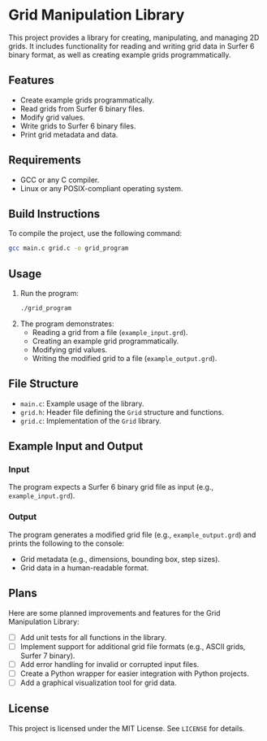 # Grid Manipulation Library

This project provides a library for creating, manipulating, and managing 2D grids. It includes functionality for reading and writing grid data in Surfer 6 binary format, as well as creating example grids programmatically.

## Features
- Create example grids programmatically.
- Read grids from Surfer 6 binary files.
- Modify grid values.
- Write grids to Surfer 6 binary files.
- Print grid metadata and data.

## Requirements
- GCC or any C compiler.
- Linux or any POSIX-compliant operating system.

## Build Instructions
To compile the project, use the following command:

```bash
gcc main.c grid.c -o grid_program
```

## Usage
1. Run the program:
   ```bash
   ./grid_program
   ```
2. The program demonstrates:
   - Reading a grid from a file (`example_input.grd`).
   - Creating an example grid programmatically.
   - Modifying grid values.
   - Writing the modified grid to a file (`example_output.grd`).

## File Structure
- `main.c`: Example usage of the library.
- `grid.h`: Header file defining the `Grid` structure and functions.
- `grid.c`: Implementation of the `Grid` library.

## Example Input and Output
### Input
The program expects a Surfer 6 binary grid file as input (e.g., `example_input.grd`).

### Output
The program generates a modified grid file (e.g., `example_output.grd`) and prints the following to the console:
- Grid metadata (e.g., dimensions, bounding box, step sizes).
- Grid data in a human-readable format.

## Plans
Here are some planned improvements and features for the Grid Manipulation Library:

- [ ] Add unit tests for all functions in the library.
- [ ] Implement support for additional grid file formats (e.g., ASCII grids, Surfer 7 binary).
- [ ] Add error handling for invalid or corrupted input files.
- [ ] Create a Python wrapper for easier integration with Python projects.
- [ ] Add a graphical visualization tool for grid data.

## License
This project is licensed under the MIT License. See `LICENSE` for details.
